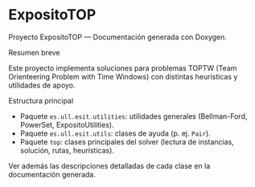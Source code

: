 # ExpositoTOP

Proyecto ExpositoTOP — Documentación generada con Doxygen.

Resumen breve

Este proyecto implementa soluciones para problemas TOPTW (Team Orienteering Problem with Time Windows) con distintas heurísticas y utilidades de apoyo.

Estructura principal

- Paquete `es.ull.esit.utilities`: utilidades generales (Bellman-Ford, PowerSet, ExpositoUtilities).
- Paquete `es.ull.esit.utils`: clases de ayuda (p. ej. `Pair`).
- Paquete `top`: clases principales del solver (lectura de instancias, solución, rutas, heurísticas).

Ver además las descripciones detalladas de cada clase en la documentación generada.

